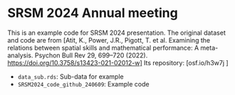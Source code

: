 # SRSM 2024 Annual meeting
This is an example code for SRSM 2024 presentation. The original dataset and code are from [Atit, K., Power, J.R., Pigott, T. et al. Examining the relations between spatial skills and mathematical performance: A meta-analysis. Psychon Bull Rev 29, 699–720 (2022). https://doi.org/10.3758/s13423-021-02012-w] Its repository: [osf.io/h3w7j ]

- `data_sub.rds`: Sub-data for example
- `SRSM2024_code_github_240609`: Example code
